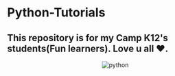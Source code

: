 # Python-Tutorials
## This repository is for my Camp K12's students(Fun learners). Love u all :heart:.

<div align=center>
  <img src="https://surfingthecode.com/img/python.gif" alt="python">
  </div>

